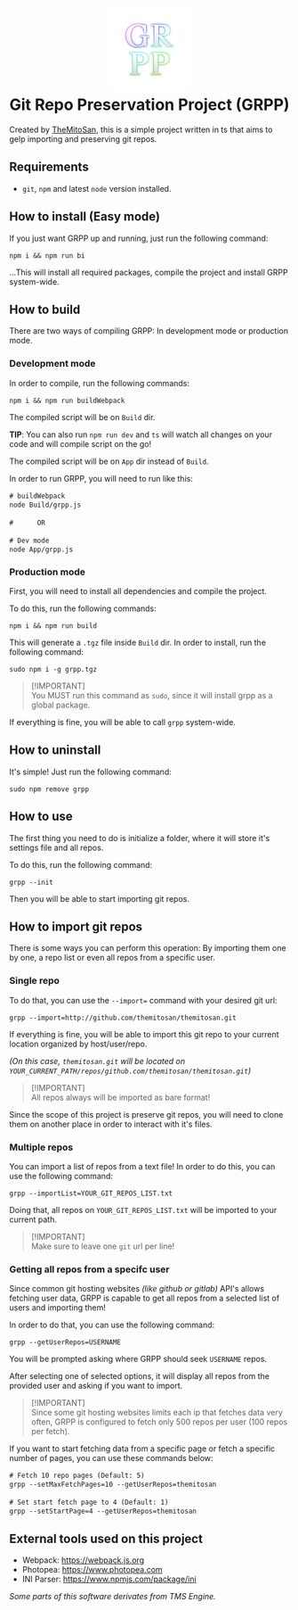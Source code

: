 <h1 align="center">
    <img src="GRPP.png" alt="grpp_logo" width="150">
    <br>Git Repo Preservation Project (GRPP)
</h1>

Created by [TheMitoSan](https://bsky.app/profile/themitosan.bsky.social), this is a simple project written in ts that aims to gelp importing and preserving git repos.

## Requirements
- `git`, `npm` and latest `node` version installed.

## How to install (Easy mode)
If you just want GRPP up and running, just run the following command:

```shell
npm i && npm run bi
```

...This will install all required packages, compile the project and install GRPP system-wide.

## How to build
There are two ways of compiling GRPP: In development mode or production mode.

### Development mode
In order to compile, run the following commands:

```shell
npm i && npm run buildWebpack
```
The compiled script will be on `Build` dir.

**TIP**: You can also run `npm run dev` and `ts` will watch all changes on your code and will compile script on the go!

The compiled script will be on `App` dir instead of `Build`.

In order to run GRPP, you will need to run like this:
```shell
# buildWebpack
node Build/grpp.js

#      OR

# Dev mode
node App/grpp.js
```

### Production mode
First, you will need to install all dependencies and compile the project.

To do this, run the following commands:

```shell
npm i && npm run build
```

This will generate a `.tgz` file inside `Build` dir. In order to install, run the following command:

```shell
sudo npm i -g grpp.tgz
```

> [!IMPORTANT]\
> You MUST run this command as `sudo`, since it will install grpp as a global package.

If everything is fine, you will be able to call `grpp` system-wide.

## How to uninstall

It's simple! Just run the following command:

```shell
sudo npm remove grpp
```

## How to use

The first thing you need to do is initialize a folder, where it will store it's settings file and all repos.

To do this, run the following command:

```shell
grpp --init
```

Then you will be able to start importing git repos.

## How to import git repos

There is some ways you can perform this operation: By importing them one by one, a repo list or even all repos from a specific user.

### Single repo

To do that, you can use the `--import=` command with your desired git url:

```shell
grpp --import=http://github.com/themitosan/themitosan.git
```

If everything is fine, you will be able to import this git repo to your current location organized by host/user/repo.

_(On this case, `themitosan.git` will be located on `YOUR_CURRENT_PATH/repos/github.com/themitosan/themitosan.git`)_

> [!IMPORTANT]\
> All repos always will be imported as bare format!

Since the scope of this project is preserve git repos, you will need to clone them on another place in order to interact with it's files.

### Multiple repos

You can import a list of repos from a text file! In order to do this, you can use the following command:

```shell
grpp --importList=YOUR_GIT_REPOS_LIST.txt
```

Doing that, all repos on `YOUR_GIT_REPOS_LIST.txt` will be imported to your current path.

> [!IMPORTANT]\
> Make sure to leave one `git` url per line!

### Getting all repos from a specifc user

Since common git hosting websites _(like github or gitlab)_ API's allows fetching user data, GRPP is capable to get all repos from a selected list of users and importing them!

In order to do that, you can use the following command:

```shell
grpp --getUserRepos=USERNAME
```

You will be prompted asking where GRPP should seek `USERNAME` repos.

After selecting one of selected options, it will display all repos from the provided user and asking if you want to import. 

> [!IMPORTANT]\
> Since some git hosting websites limits each ip that fetches data very often, GRPP is configured to fetch only 500 repos per user (100 repos per fetch).

If you want to start fetching data from a specific page or fetch a specific number of pages, you can use these commands below:

```shell
# Fetch 10 repo pages (Default: 5)
grpp --setMaxFetchPages=10 --getUserRepos=themitosan

# Set start fetch page to 4 (Default: 1)
grpp --setStartPage=4 --getUserRepos=themitosan
```

## External tools used on this project
- Webpack: https://webpack.js.org
- Photopea: https://www.photopea.com
- INI Parser: https://www.npmjs.com/package/ini

<sup><i>

Some parts of this software derivates from TMS Engine.

</i></sup>